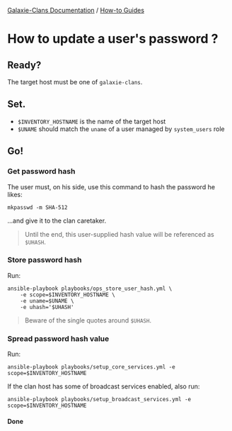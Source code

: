 [Galaxie-Clans Documentation](README.md) / [How-to Guides](_HOWTO__.md)

# How to update a user's password ?

## Ready?

The target host must be one of `galaxie-clans`.

## Set.

* `$INVENTORY_HOSTNAME` is the name of the target host
* `$UNAME` should match the `uname` of a user managed by `system_users` role

## Go!

### Get password hash

The user must, on his side, use this command to hash the password he likes:
```
mkpasswd -m SHA-512
```
...and give it to the clan caretaker. 

> Until the end, this user-supplied hash value will be referenced as `$UHASH`.

### Store password hash

Run:
```
ansible-playbook playbooks/ops_store_user_hash.yml \
    -e scope=$INVENTORY_HOSTNAME \
    -e uname=$UNAME \
    -e uhash='$UHASH'
```

>
> Beware of the single quotes around `$UHASH`.
>

### Spread password hash value

Run:
```
ansible-playbook playbooks/setup_core_services.yml -e scope=$INVENTORY_HOSTNAME
```

If the clan host has some of broadcast services enabled, also run:
```
ansible-playbook playbooks/setup_broadcast_services.yml -e scope=$INVENTORY_HOSTNAME 
```

#### Done